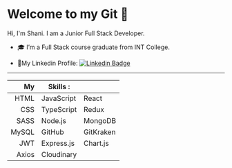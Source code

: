 # Welcome to my Git :wave:


Hi, I'm Shani. I am a Junior Full Stack Developer.

- :mortar_board: I’m a Full Stack course graduate from INT College.


- :link:My Linkedin Profile: [![Linkedin Badge](https://img.shields.io/badge/-kakbar-blue?style=flat&logo=Linkedin&logoColor=white)](https://www.linkedin.com/in/shani-rom-0a8b3a242/)



***



|   My    |  Skills :    |             |
|--------:|--------------|--------------|
|HTML     | JavaScript   | React        |
|CSS      | TypeScript   | Redux        |
|SASS     | Node.js      | MongoDB      |
|MySQL    | GitHub       | GitKraken    |
|JWT      | Express.js   | Chart.js     |
|Axios    | Cloudinary   |      



